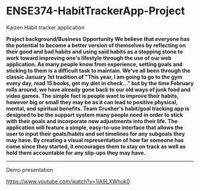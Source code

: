 # ENSE374-HabitTrackerApp-Project
Kaizen Habit tracker application 

**Project background/Business Opportunity
We believe that everyone has the potential to become a better version of themselves by reflecting on their good and bad habits and using said habits as a stepping stone to work toward improving one's lifestyle through the use of our web application. As many people know from experience, setting goals and sticking to them is a difficult task to maintain. We've all been through the classic January 1st tradition of "This year, I am going to go to the gym every day, read 15 books, get my diet in check..." but by the time February rolls around, we have already gone back to our old ways of junk food and video games. The simple fact is people want to improve their habits, however big or small they may be as it can lead to positive physical, mental, and spiritual benefits. Team Crusher's habit/goal tracking app is designed to be the support system many people need in order to stick with their goals and incorporate new adjustments into their life. The application will feature a simple, easy-to-use interface that allows the user to input their goals/habits and set timelines for any subgoals they may have. By creating a visual representation of how far someone has come since they started, it encourages them to stay on track as well as hold them accountable for any slip-ups they may have.**

-------------------------------------------------------------------------------------------------
Demo presentation

https://www.youtube.com/watch?v=1iA9LXWhuk0
